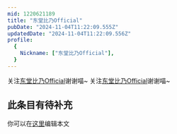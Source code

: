 ```yaml
---
mid: 1220621189
title: "东堂比乃Official"
pubDate: "2024-11-04T11:22:09.555Z"
updatedDate: "2024-11-04T11:22:09.556Z"
profile:
  {
    Nickname: ["东堂比乃Official"],
  }
---
```


关注[东堂比乃Official](https://space.bilibili.com/1220621189)谢谢喵~ 关注[东堂比乃Official](https://space.bilibili.com/1220621189)谢谢喵~

## 此条目有待补充
你可以在[这里](https://github.com/Yuhanawa/VTuber.ICU/edit/master/src/content/v/东堂比乃Official/index.md)编辑本文
